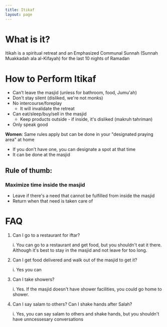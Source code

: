 ```yaml
---
title: Itikaf
layout: page
---
```


# What is it?
Itikah is a spiritual retreat and an Emphasized Communal Sunnah (Sunnah Muakkadah ala al-Kifayah) for the last 10 nights of Ramadan

# How to Perform Itikaf
* Can't leave the masjid (unless for bathroom, food, Jumu'ah)
* Don't stay silent (disliked, we're not monks)
* No intercourse/foreplay
   * It will invalidate the retreat
* Can eat/sleep/buy/sell in the masjid
   * Keep products outside - if inside, it's disliked (makruh tahriman)
* Only speak good

**Women**: Same rules apply but can be done in your "designated praying area" at home
* If you don't have one, you can designate a spot at that time
* It can be done at the masjid

## **Rule of thumb**:
### Maximize time inside the masjid
   * Leave if there's a need that cannot be fulfilled from inside the masjid
   * Return when that need is taken care of

# FAQ
1. Can I go to a restaurant for iftar?

   i. You can go to a restaurant and get food, but you shouldn't eat it there. Although it's best to stay in the masjid and not leave for too long.
1. Can I get food delivered and walk out of the masjid to get it?

   i. Yes you can
1. Can I take showers?

   i. Yes. If the masjid doesn't have shower facilities, you could go home to shower.
1. Can I say salam to others? Can I shake hands after Salah?

   i. Yes, you can say salam to others and shake hands, but you shouldn't have unncessesary conversations